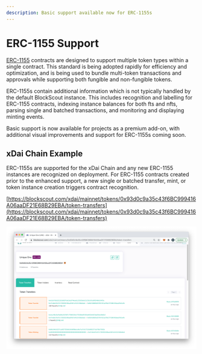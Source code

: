 ```yaml
---
description: Basic support available now for ERC-1155s
---
```


# ERC-1155 Support

[ERC-1155](https://eips.ethereum.org/EIPS/eip-1155) contracts are designed to support multiple token types within a single contract. This standard is being adopted rapidly for efficiency and optimization, and is being used to bundle multi-token transactions and approvals while supporting both fungible and non-fungible tokens.

ERC-1155s contain additional information which is not typically handled by the default BlockScout instance. This includes recognition and labelling for ERC-1155 contracts, indexing instance balances for both fts and nfts, parsing single and batched transactions, and monitoring and displaying minting events. 

Basic support is now available for projects as a premium add-on, with additional visual improvements and support for ERC-1155s coming soon.

## xDai Chain Example

ERC-1155s are supported for the xDai Chain and any new ERC-1155 instances are recognized on deployment. For ERC-1155 contracts created prior to the enhanced support, a new single or batched transfer, mint, or token instance creation triggers contract recognition.  
  
[https://blockscout.com/xdai/mainnet/tokens/0x93d0c9a35c43f6BC999416A06aaDF21E68B29EBA/token-transfers](https://blockscout.com/xdai/mainnet/tokens/0x93d0c9a35c43f6BC999416A06aaDF21E68B29EBA/token-transfers)

![](../../.gitbook/assets/erc1155-example.png)

